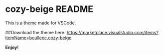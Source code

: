 # cozy-beige README
This is a theme made for VSCode.

##Download the theme here: https://marketplace.visualstudio.com/items?itemName=bculleec.cozy-beige

**Enjoy!**
